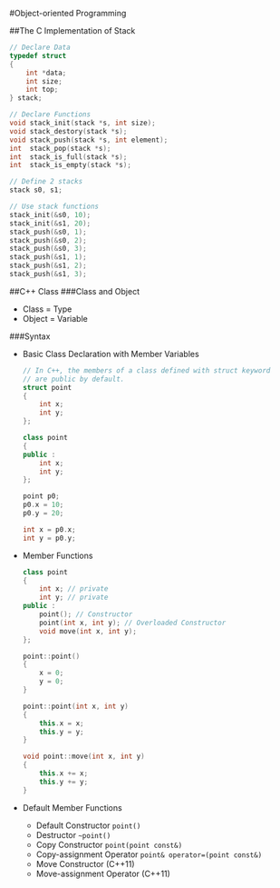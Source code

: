 #Object-oriented Programming

##The C Implementation of Stack

```c
// Declare Data
typedef struct
{
    int *data;
    int size;
    int top;
} stack;

// Declare Functions
void stack_init(stack *s, int size);
void stack_destory(stack *s);
void stack_push(stack *s, int element);
int  stack_pop(stack *s);
int  stack_is_full(stack *s);
int  stack_is_empty(stack *s);

// Define 2 stacks
stack s0, s1;

// Use stack functions
stack_init(&s0, 10);
stack_init(&s1, 20);
stack_push(&s0, 1);
stack_push(&s0, 2);
stack_push(&s0, 3);
stack_push(&s1, 1);
stack_push(&s1, 2);
stack_push(&s1, 3);
```

##C++ Class
###Class and Object
- Class = Type
- Object = Variable

###Syntax
- Basic Class Declaration with Member Variables

    ```c++
    // In C++, the members of a class defined with struct keyword
    // are public by default.
    struct point
    {
        int x;
        int y;
    };
    ```

    ```c++
    class point
    {
    public :
        int x;
        int y;
    };

    point p0;
    p0.x = 10;
    p0.y = 20;

    int x = p0.x;
    int y = p0.y;
    ```

- Member Functions

    ```c++
    class point
    {
        int x; // private
        int y; // private
    public :
        point(); // Constructor
        point(int x, int y); // Overloaded Constructor
        void move(int x, int y);
    };

    point::point()
    {
        x = 0;
        y = 0;
    }

    point::point(int x, int y)
    {
        this.x = x;
        this.y = y;
    }

    void point::move(int x, int y)
    {
        this.x += x;
        this.y += y;
    }
    ```
- Default Member Functions
  - Default Constructor `point()`
  - Destructor `~point()`
  - Copy Constructor `point(point const&)`
  - Copy-assignment Operator `point& operator=(point const&)`
  - Move Constructor (C++11)
  - Move-assignment Operator (C++11)
